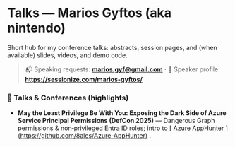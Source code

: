 # Talks — Marios Gyftos (aka nintendo)

Short hub for my conference talks: abstracts, session pages, and (when available) slides, videos, and demo code.

> 📬 Speaking requests: **marios.gyf@gmail.com** · 🎤 Speaker profile: **https://sessionize.com/marios-gyftos/**

### 🎤 Talks & Conferences (highlights)
- **May the Least Privilege Be With You: Exposing the Dark Side of Azure Service Principal Permissions (DefCon 2025)** — Dangerous Graph permissions & non‑privileged Entra ID roles; intro to [ Azure AppHunter ] (https://github.com/8ales/Azure-AppHunter) .
